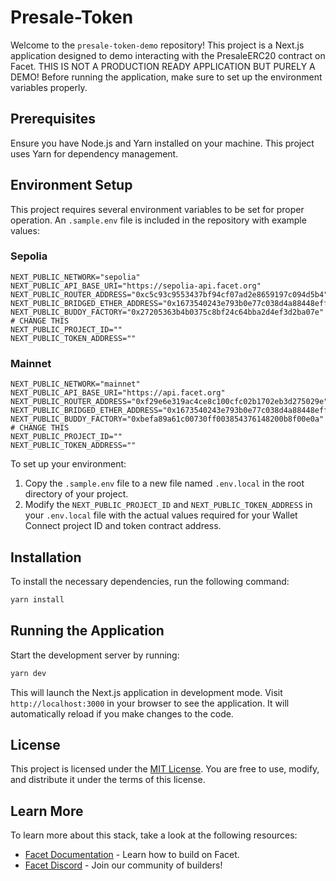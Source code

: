 # Presale-Token

Welcome to the `presale-token-demo` repository! This project is a Next.js application designed to demo interacting with the PresaleERC20 contract on Facet. THIS IS NOT A PRODUCTION READY APPLICATION BUT PURELY A DEMO! Before running the application, make sure to set up the environment variables properly.

## Prerequisites

Ensure you have Node.js and Yarn installed on your machine. This project uses Yarn for dependency management.

## Environment Setup

This project requires several environment variables to be set for proper operation. An `.sample.env` file is included in the repository with example values:

### Sepolia

```env
NEXT_PUBLIC_NETWORK="sepolia"
NEXT_PUBLIC_API_BASE_URI="https://sepolia-api.facet.org"
NEXT_PUBLIC_ROUTER_ADDRESS="0xc5c93c9553437bf94cf07ad2e8659197c094d5b4"
NEXT_PUBLIC_BRIDGED_ETHER_ADDRESS="0x1673540243e793b0e77c038d4a88448eff524dce"
NEXT_PUBLIC_BUDDY_FACTORY="0x27205363b4b0375c8bf24c64bba2d4ef3d2ba07e"
# CHANGE THIS
NEXT_PUBLIC_PROJECT_ID=""
NEXT_PUBLIC_TOKEN_ADDRESS=""
```

### Mainnet

```env
NEXT_PUBLIC_NETWORK="mainnet"
NEXT_PUBLIC_API_BASE_URI="https://api.facet.org"
NEXT_PUBLIC_ROUTER_ADDRESS="0xf29e6e319ac4ce8c100cfc02b1702eb3d275029e"
NEXT_PUBLIC_BRIDGED_ETHER_ADDRESS="0x1673540243e793b0e77c038d4a88448eff524dce"
NEXT_PUBLIC_BUDDY_FACTORY="0xbefa89a61c00730ff003854376148200b8f00e0a"
# CHANGE THIS
NEXT_PUBLIC_PROJECT_ID=""
NEXT_PUBLIC_TOKEN_ADDRESS=""
```

To set up your environment:

1. Copy the `.sample.env` file to a new file named `.env.local` in the root directory of your project.
2. Modify the `NEXT_PUBLIC_PROJECT_ID` and `NEXT_PUBLIC_TOKEN_ADDRESS` in your `.env.local` file with the actual values required for your Wallet Connect project ID and token contract address.

## Installation

To install the necessary dependencies, run the following command:

```bash
yarn install
```

## Running the Application

Start the development server by running:

```bash
yarn dev
```

This will launch the Next.js application in development mode. Visit `http://localhost:3000` in your browser to see the application. It will automatically reload if you make changes to the code.

## License

This project is licensed under the [MIT License](LICENSE.md). You are free to use, modify, and distribute it under the terms of this license.

## Learn More

To learn more about this stack, take a look at the following resources:

- [Facet Documentation](https://docs.facet.org) - Learn how to build on Facet.
- [Facet Discord](https://discord.gg/facet) - Join our community of builders!
